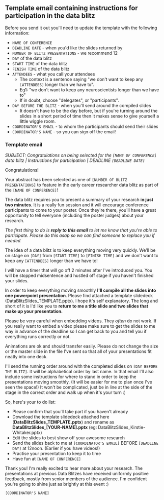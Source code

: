 ## Template email containing instructions for participation in the data blitz

Before you send it out you'll need to update the template with the following information:

* `NAME OF CONFERENCE`
* `DEADLINE DATE` - when you'd like the slides returned by
* `NUMBER OF BLITZ PRESENTATIONS` - we recommend 12
* `DAY` of the data blitz
* `START TIME` of the data blitz
* `FINISH TIME` of the data blitz
* `ATTENDEES` - what you call your attendees
  * The context is a sentence saying "we don't want to keep any `[ATTENDEES]` longer than we have to".
  * Eg1: "we don't want to keep any neuroscientists longer than we have to"
  * If in doubt, choose "delegates", or "participants".
* `DAY BEFORE THE BLITZ` - when you'll send around the compiled slides
  * It doesn't have to be the day before, but if you're turning around the slides in a short period of time then it makes sense to give yourself a little wiggle room.
* `COORDINATOR'S EMAIL` - to whom the participants should send their slides
* `COORDINATOR'S NAME` - so you can sign off the email!

### Template email

*SUBJECT: Congratulations on being selected for the `[NAME OF CONFERENCE]` data blitz | Instructions for participation | DEADLINE `[DEADLINE DATE]`*

Congratulations!

Your abstract has been selected as one of `[NUMBER OF BLITZ PRESENTATIONS]` to feature in the early career researcher data blitz as part of the `[NAME OF CONFERENCE]`!

The data blitz requires you to present a summary of your research **in just two minutes**. It is a really fun session and it will encourage conference participants to come to your poster. Once they're there, you'll have a great opportunity to tell everyone (including the poster judges) about your research.

*The first thing to do is **reply to this email** to let me know that you're able to participate. Please do this asap so we can find someone to replace you if needed.*

The idea of a data blitz is to keep everything moving very quickly. We'll be on stage on `[DAY]` from `[START TIME]` to `[FINISH TIME]` and we don't want to keep any `[ATTENDEES]` longer than we have to!

I will have a timer that will go off 2 minutes after I've introduced you. You will be stopped midsentence and hustled off stage if you haven't finished your slides.

In order to keep everything moving smoothly **I'll compile all the slides into one powerpoint presentation**. Please find attached a template slidedeck (DataBlitzSlides_TEMPLATE.pptx). I hope it's self explanatory. The long and short of it is I'd like you to **return to me a title slide and two slides that make up your presentation**.

Please be very careful when embedding videos. They *often* do not work. If you really want to embed a video please make sure to get the slides to me way in advance of the deadline so I can get back to you and tell you if everything runs correctly or not.

Animations are ok and should transfer easily. Please do not change the size or the master slide in the file I've sent so that all of your presentations fit neatly into one deck.

I'll send the running order around with the completed slides on `[DAY BEFORE THE BLITZ]`. It will be alphabetical order by last name. In that email I'll also include some instructions for where to stand in order to keep the presentations moving smoothly. (It will be easier for me to plan once I've seen the space!) It won't be complicated, just be in line at the side of the stage in the correct order and walk up when it's your turn :)

So, here's your to do list:

* Please confirm that you'll take part if you haven't already
* Download the template slidedeck attached here (**DataBlitzSlides_TEMPLATE.pptx**) and rename as **DataBlitzSlides_[YOUR-NAME].pptx** (eg: DataBlitzSlides_Kirstie-Whitaker.pptx)
* Edit the slides to best show off your awesome research
* Send the slides back to me at `[COORDINATOR'S EMAIL]` BEFORE `[DEADLINE DAY]` at 12noon. (Earlier if you have videos!)
* Practise your presentation to keep it to time
* Have fun at `[NAME OF CONFERENCE]`

Thank you! I'm really excited to hear more about your research. The presentations at previous Data Blitzes have received uniformly positive feedback, mostly from senior members of the audience. I'm confident you're going to shine just as brightly at this event :)

`[COORDINATOR'S NAME]`
